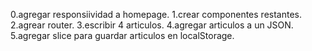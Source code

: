 0.agregar responsiividad a homepage.
1.crear componentes restantes.
2.agrear router.
3.escribir 4 articulos.
4.agregar articulos a un JSON.
5.agregar slice para guardar articulos en localStorage.